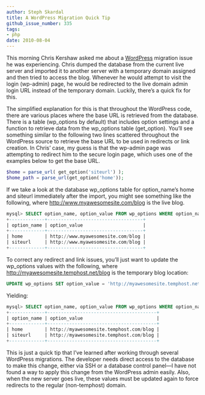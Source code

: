 ```yaml
---
author: Steph Skardal
title: A WordPress Migration Quick Tip
github_issue_number: 335
tags:
- php
date: 2010-08-04
---
```


This morning Chris Kershaw asked me about a [WordPress](https://wordpress.org/) migration issue he was experiencing. Chris dumped the database from the current live server and imported it to another server with a temporary domain assigned and then tried to access the blog. Whenever he would attempt to visit the login (wp-admin) page, he would be redirected to the live domain admin login URL instead of the temporary domain. Luckily, there’s a quick fix for this.

The simplified explanation for this is that throughout the WordPress code, there are various places where the base URL is retrieved from the database. There is a table (wp_options by default) that includes option settings and a function to retrieve data from the wp_options table (get_option). You’ll see something similar to the following two lines scattered throughout the WordPress source to retrieve the base URL to be used in redirects or link creation. In Chris’ case, my guess is that the wp-admin page was attempting to redirect him to the secure login page, which uses one of the examples below to get the base URL.

```php
$home = parse_url( get_option('siteurl') );
$home_path = parse_url(get_option('home'));
```

If we take a look at the database wp_options table for option_name’s home and siteurl immediately after the import, you might see something like the following, where http://www.myawesomesite.com/blog is the live blog.

```sql
mysql> SELECT option_name, option_value FROM wp_options WHERE option_name IN ('siteurl', 'home');
+-------------+-----------------------------------+
| option_name | option_value                      |
+-------------+-----------------------------------+
| home        | http://www.myawesomesite.com/blog |
| siteurl     | http://www.myawesomesite.com/blog |
+-------------+-----------------------------------+
```

To correct any redirect and link issues, you’ll just want to update the wp_options values with the following, where http://myawesomesite.temphost.net/blog is the temporary blog location:

```sql
UPDATE wp_options SET option_value = 'http://myawesomesite.temphost.net/blog' WHERE option_name IN ('siteurl', 'home');
```

Yielding:

```sql
mysql> SELECT option_name, option_value FROM wp_options WHERE option_name IN ('siteurl', 'home');
+-------------+----------------------------------------+
| option_name | option_value                           |
+-------------+----------------------------------------+
| home        | http://myawesomesite.temphost.com/blog |
| siteurl     | http://myawesomesite.temphost.com/blog |
+-------------+----------------------------------------+
```

This is just a quick tip that I’ve learned after working through several WordPress migrations. The developer needs direct access to the database to make this change, either via SSH or a database control panel—​I have not found a way to apply this change from the WordPress admin easily. Also, when the new server goes live, these values must be updated again to force redirects to the regular (non-temphost) domain.
